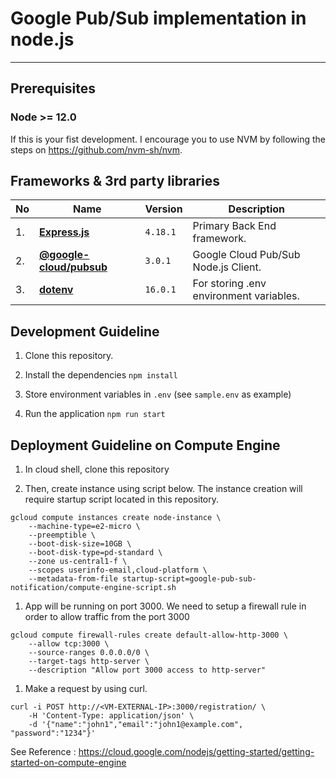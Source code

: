 # Google Pub/Sub implementation in node.js
---
## Prerequisites

### Node >= 12.0

If this is your fist development. I encourage you to use NVM by following the steps on https://github.com/nvm-sh/nvm.


## Frameworks & 3rd party libraries

|No| Name | Version | Description |
|--|--|--|--|
|1.| [**Express.js**](https://github.com/expressjs/express) | `4.18.1` | Primary Back End framework. |
|2.| [**@google-cloud/pubsub**](https://github.com/googleapis/nodejs-pubsub) | `3.0.1` | Google Cloud Pub/Sub Node.js Client. |
|3.| [**dotenv**](https://github.com/motdotla/dotenv) | `16.0.1` | For storing .env environment variables. |


## Development Guideline

1. Clone this repository.

1. Install the dependencies `npm install`

1. Store environment variables in `.env` (see `sample.env` as example)

1. Run the application `npm run start`


## Deployment Guideline on Compute Engine

1. In cloud shell, clone this repository

1. Then, create instance using script below. The instance creation will require startup script located in this repository.

```
gcloud compute instances create node-instance \
    --machine-type=e2-micro \
    --preemptible \
    --boot-disk-size=10GB \
    --boot-disk-type=pd-standard \
    --zone us-central1-f \
    --scopes userinfo-email,cloud-platform \
    --metadata-from-file startup-script=google-pub-sub-notification/compute-engine-script.sh
```

1. App will be running on port 3000. We need to setup a firewall rule in order to allow traffic from the port 3000

```
gcloud compute firewall-rules create default-allow-http-3000 \
    --allow tcp:3000 \
    --source-ranges 0.0.0.0/0 \
    --target-tags http-server \
    --description "Allow port 3000 access to http-server"
```

1. Make a request by using curl.

```
curl -i POST http://<VM-EXTERNAL-IP>:3000/registration/ \
    -H 'Content-Type: application/json' \
    -d '{"name":"john1","email":"john1@example.com", "password":"1234"}'
```


See Reference : https://cloud.google.com/nodejs/getting-started/getting-started-on-compute-engine
